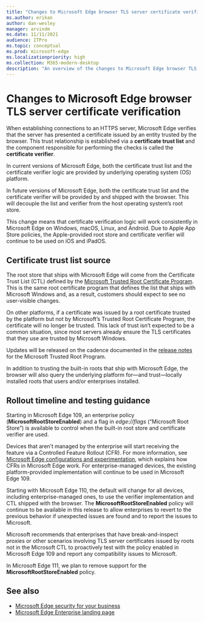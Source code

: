 ```yaml
---
title: "Changes to Microsoft Edge browser TLS server certificate verification"
ms.author: erikan
author: dan-wesley
manager: arvindm
ms.date: 11/11/2021
audience: ITPro
ms.topic: conceptual
ms.prod: microsoft-edge
ms.localizationpriority: high
ms.collection: M365-modern-desktop
description: "An overview of the changes to Microsoft Edge browser TLS server certificate verification"
---
```


# Changes to Microsoft Edge browser TLS server certificate verification

When establishing connections to an HTTPS server, Microsoft Edge verifies that the server has presented a certificate issued by an entity trusted by the browser. This trust relationship is established via a **certificate trust list** and the component responsible for performing the checks is called the **certificate verifier**.

In current versions of Microsoft Edge, both the certificate trust list and the certificate verifier logic are provided by underlying operating system (OS) platform.

In future versions of Microsoft Edge, both the certificate trust list and the certificate verifier will be provided by and shipped with the browser. This will decouple the list and verifier from the host operating system’s root store.

This change means that certificate verification logic will work consistently in Microsoft Edge on Windows, macOS, Linux, and Android. Due to Apple App Store policies, the Apple-provided root store and certificate verifier will continue to be used on iOS and iPadOS.

## Certificate trust list source

The root store that ships with Microsoft Edge will come from the Certificate Trust List (CTL) defined by the [Microsoft Trusted Root Certificate Program](/security/trusted-root/program-requirements). This is the same root certificate program that defines the list that ships with Microsoft Windows and, as a result, customers should expect to see no user-visible changes.

On other platforms, if a certificate was issued by a root certificate trusted by the platform but not by Microsoft’s Trusted Root Certificate Program, the certificate will no longer be trusted. This lack of trust isn’t expected to be a common situation, since most servers already ensure the TLS certificates that they use are trusted by Microsoft Windows.

Updates will be released on the cadence documented in the [release notes](/security/trusted-root/release-notes) for the Microsoft Trusted Root Program.

In addition to trusting the built-in roots that ship with Microsoft Edge, the browser will also query the underlying platform for—and trust—locally installed roots that users and/or enterprises installed.

## Rollout timeline and testing guidance

Starting in Microsoft Edge 109, an enterprise policy (**MicrosoftRootStoreEnabled**) and a flag in *edge://flags* (“Microsoft Root Store”) is available to control when the built-in root store and certificate verifier are used.

Devices that aren’t managed by the enterprise will start receiving the feature via a Controlled Feature Rollout (CFR). For more information, see [Microsoft Edge configurations and experimentation](/deployedge/edge-configuration-and-experiments), which explains how CFRs in Microsoft Edge work. For enterprise-managed devices, the existing platform-provided implementation will continue to be used in Microsoft Edge 109.

Starting with Microsoft Edge 110, the default will change for all devices, including enterprise-managed ones, to use the verifier implementation and CTL shipped with the browser. The **MicrosoftRootStoreEnabled** policy will continue to be available in this release to allow enterprises to revert to the previous behavior if unexpected issues are found and to report the issues to Microsoft.

Microsoft recommends that enterprises that have break-and-inspect proxies or other scenarios involving TLS server certificates issued by roots not in the Microsoft CTL to proactively test with the policy enabled in Microsoft Edge 109 and report any compatibility issues to Microsoft.

In Microsoft Edge 111, we plan to remove support for the **MicrosoftRootStoreEnabled** policy.

## See also

- [Microsoft Edge security for your business](ms-edge-security-for-business.md)
- [Microsoft Edge Enterprise landing page](https://aka.ms/EdgeEnterprise)
